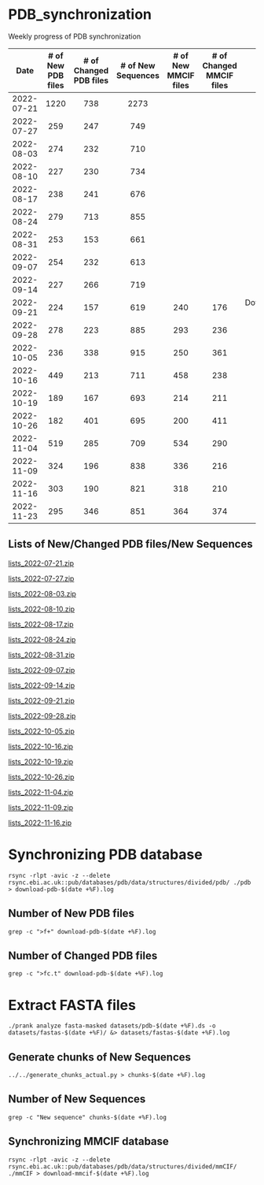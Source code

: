 # PDB_synchronization
Weekly progress of PDB synchronization

|    Date    | # of New PDB files | # of Changed PDB files | # of New Sequences | # of New MMCIF files | # of Changed MMCIF files | Notes |
|:----------:|:------------------:|:----------------------:|:------------------:|:--------------------:|:------------------------:|:-----:|
| 2022-07-21 |      1220          |        738             |      2273          |                      |                          |       |
| 2022-07-27 |      259           |        247             |      749           |                      |                          |       |
| 2022-08-03 |      274           |        232             |      710           |                      |                          |       |
| 2022-08-10 |      227           |        230             |      734           |                      |                          |       |
| 2022-08-17 |      238           |        241             |      676           |                      |                          |       |
| 2022-08-24 |      279           |        713             |      855           |                      |                          |       |
| 2022-08-31 |      253           |        153             |      661           |                      |                          |       |
| 2022-09-07 |      254           |        232             |      613           |                      |                          |       |
| 2022-09-14 |      227           |        266             |      719           |                      |                          |       |
| 2022-09-21 |      224           |        157             |      619           |         240          |            176           | Download:2022-09-16 |
| 2022-09-28 |      278           |        223             |      885           |         293          |            236           |       |
| 2022-10-05 |      236           |        338             |      915           |         250          |            361           |       |
| 2022-10-16 |      449           |        213             |      711           |         458          |            238           |       |
| 2022-10-19 |      189           |        167             |      693           |         214          |            211           |       |
| 2022-10-26 |      182           |        401             |      695           |         200          |            411           |       |
| 2022-11-04 |      519           |        285             |      709           |         534          |            290           |       |
| 2022-11-09 |      324           |        196             |      838           |         336          |            216           |       |
| 2022-11-16 |      303           |        190             |      821           |         318          |            210           |       |
| 2022-11-23 |      295           |        346             |      851           |         364          |            374           |       |

## Lists of New/Changed PDB files/New Sequences

[lists_2022-07-21.zip](https://github.com/AndreaSoltes/PDB_synchronization/files/9257025/lists_2022-07-21.zip)

[lists_2022-07-27.zip](https://github.com/AndreaSoltes/PDB_synchronization/files/9257029/lists_2022-07-27.zip)

[lists_2022-08-03.zip](https://github.com/AndreaSoltes/PDB_synchronization/files/9257035/lists_2022-08-03.zip)

[lists_2022-08-10.zip](https://github.com/AndreaSoltes/PDB_synchronization/files/9299993/lists_2022-08-10.zip)

[lists_2022-08-17.zip](https://github.com/AndreaSoltes/PDB_synchronization/files/9358405/lists_2022-08-17.zip)

[lists_2022-08-24.zip](https://github.com/AndreaSoltes/PDB_synchronization/files/9417466/lists_2022-08-24.zip)

[lists_2022-08-31.zip](https://github.com/AndreaSoltes/PDB_synchronization/files/9460556/lists_2022-08-31.zip)

[lists_2022-09-07.zip](https://github.com/AndreaSoltes/PDB_synchronization/files/9504637/lists_2022-09-07.zip)

[lists_2022-09-14.zip](https://github.com/AndreaSoltes/PDB_synchronization/files/9565258/lists_2022-09-14.zip)

[lists_2022-09-21.zip](https://github.com/AndreaSoltes/PDB_synchronization/files/9615272/lists_2022-09-21.zip)

[lists_2022-09-28.zip](https://github.com/AndreaSoltes/PDB_synchronization/files/9664593/lists_2022-09-28.zip)

[lists_2022-10-05.zip](https://github.com/AndreaSoltes/PDB_synchronization/files/9717403/lists_2022-10-05.zip)

[lists_2022-10-16.zip](https://github.com/AndreaSoltes/PDB_synchronization/files/9800182/lists_2022-10-16.zip)

[lists_2022-10-19.zip](https://github.com/AndreaSoltes/PDB_synchronization/files/9818600/lists_2022-10-19.zip)

[lists_2022-10-26.zip](https://github.com/AndreaSoltes/PDB_synchronization/files/9868397/lists_2022-10-26.zip)

[lists_2022-11-04.zip](https://github.com/AndreaSoltes/PDB_synchronization/files/9939132/lists_2022-11-04.zip)

[lists_2022-11-09.zip](https://github.com/AndreaSoltes/PDB_synchronization/files/9981071/lists_2022-11-09.zip)

[lists_2022-11-16.zip](https://github.com/AndreaSoltes/PDB_synchronization/files/10040108/lists_2022-11-16.zip)

# Synchronizing PDB database

`rsync -rlpt -avic -z --delete rsync.ebi.ac.uk::pub/databases/pdb/data/structures/divided/pdb/ ./pdb > download-pdb-$(date +%F).log`

## Number of New PDB files

`grep -c ">f+" download-pdb-$(date +%F).log`

## Number of Changed PDB files

`grep -c ">fc.t" download-pdb-$(date +%F).log`

# Extract FASTA files

`./prank analyze fasta-masked datasets/pdb-$(date +%F).ds -o datasets/fastas-$(date +%F)/ &> datasets/fastas-$(date +%F).log`

## Generate chunks of New Sequences

`../../generate_chunks_actual.py > chunks-$(date +%F).log`

## Number of New Sequences

`grep -c "New sequence" chunks-$(date +%F).log`

## Synchronizing MMCIF database

`rsync -rlpt -avic -z --delete rsync.ebi.ac.uk::pub/databases/pdb/data/structures/divided/mmCIF/ ./mmCIF > download-mmcif-$(date +%F).log`
